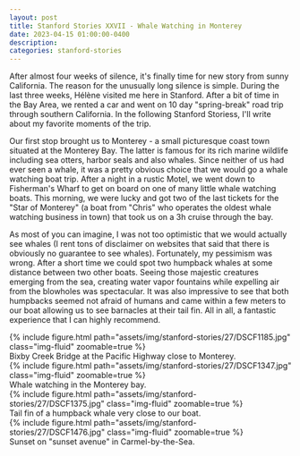 ```yaml
---
layout: post
title: Stanford Stories XXVII - Whale Watching in Monterey
date: 2023-04-15 01:00:00-0400
description:
categories: stanford-stories
---
```


After almost four weeks of silence, it's finally time for new story
from sunny California.
The reason for the unusually long silence is simple.
During the last three weeks, Hélène visited me here in Stanford.
After a bit of time in the Bay Area, we rented a car and went on
10 day "spring-break" road trip through southern California.
In the following Stanford Storiess, I'll write about my favorite moments
of the trip.

Our first stop brought us to Monterey - a small picturesque
coast town situated at the Monterey Bay.
The latter is famous for its rich marine wildlife including
sea otters, harbor seals and also whales.
Since neither of us had ever seen a whale, it was a pretty
obvious choice that we would go a whale watching boat trip.
After a night in a rustic Motel, we went down to Fisherman's
Wharf to get on board on one of many little whale watching boats.
This morning, we were lucky and got two of the last tickets for the
"Star of Monterey" (a boat from "Chris" who operates the oldest
whale watching business in town) that took us on a 3h cruise
through the bay.

As most of you can imagine, I was not too optimistic that we
would actually see whales (I rent tons of disclaimer on
websites that said that there is obviously no guarantee
to see whales).
Fortunately, my pessimism was wrong. After a short time we
could spot two humpback whales at some distance between two
other boats.
Seeing those majestic creatures emerging from the sea, creating
water vapor fountains while expelling air from the blowholes
was spectacular.
It was also impressive to see that both humpbacks seemed not
afraid of humans and came within a few meters to our boat
allowing us to see barnacles at their tail fin.
All in all, a fantastic experience that I can highly recommend.

<div class="row mt-3">
    <div class="col-sm mt-3 mt-md-0">
        {% include figure.html path="assets/img/stanford-stories/27/DSCF1185.jpg" class="img-fluid" zoomable=true %}
    </div>
</div>
<div class="caption">
    Bixby Creek Bridge at the Pacific Highway close to Monterey.
</div>

<div class="row mt-3">
    <div class="col-sm mt-3 mt-md-0">
        {% include figure.html path="assets/img/stanford-stories/27/DSCF1347.jpg" class="img-fluid" zoomable=true %}
    </div>
</div>
<div class="caption">
    Whale watching in the Monterey bay.
</div>

<div class="row mt-3">
    <div class="col-sm mt-3 mt-md-0">
        {% include figure.html path="assets/img/stanford-stories/27/DSCF1375.jpg" class="img-fluid" zoomable=true %}
    </div>
</div>
<div class="caption">
    Tail fin of a humpback whale very close to our boat.
</div>

<div class="row mt-3">
    <div class="col-sm mt-3 mt-md-0">
        {% include figure.html path="assets/img/stanford-stories/27/DSCF1476.jpg" class="img-fluid" zoomable=true %}
    </div>
</div>
<div class="caption">
    Sunset on "sunset avenue" in Carmel-by-the-Sea.
</div>
